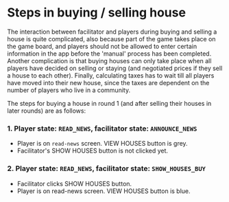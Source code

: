 # Steps in buying / selling house

The interaction between facilitator and players during buying and selling a house is quite complicated, also because part of the game takes place on the game board, and players should not be allowed to enter certain information in the app before the 'manual' process has been completed. Another complication is that buying houses can only take place when all players have decided on selling or staying (and negotiated prices if they sell a house to each other). Finally, calculating taxes has to wait till all players have moved into their new house, since the taxes are dependent on the number of players who live in a community.

The steps for buying a house in round 1 (and after selling their houses in later rounds) are as follows:

### 1. Player state: `READ_NEWS`, facilitator state: `ANNOUNCE_NEWS`
- Player is on `read-news` screen. VIEW HOUSES button is grey.
- Facilitator's SHOW HOUSES button is not clicked yet.

### 2. Player state: `READ_NEWS`, facilitator state: `SHOW_HOUSES_BUY`
- Facilitator clicks SHOW HOUSES button.
- Player is on read-news screen. VIEW HOUSES button is blue.

